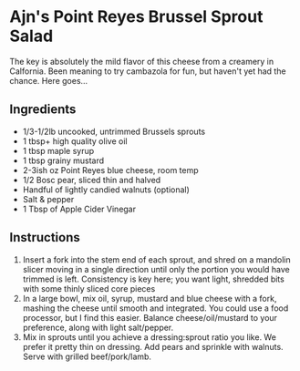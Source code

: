 Ajn's Point Reyes Brussel Sprout Salad
======================================

The key is absolutely the mild flavor of this cheese from a creamery in
Calfornia. Been meaning to try cambazola for fun, but haven't yet had
the chance. Here goes...

Ingredients
-----------

-   1/3-1/2lb uncooked, untrimmed Brussels sprouts
-   1 tbsp+ high quality olive oil
-   1 tbsp maple syrup
-   1 tbsp grainy mustard
-   2-3ish oz Point Reyes blue cheese, room temp
-   1/2 Bosc pear, sliced thin and halved
-   Handful of lightly candied walnuts (optional)
-   Salt & pepper
-   1 Tbsp of Apple Cider Vinegar

Instructions
------------

1.  Insert a fork into the stem end of each sprout, and shred on a
    mandolin slicer moving in a single direction until only the portion
    you would have trimmed is left. Consistency is key here; you want
    light, shredded bits with some thinly sliced core pieces
2.  In a large bowl, mix oil, syrup, mustard and blue cheese with a
    fork, mashing the cheese until smooth and integrated. You could use
    a food processor, but I find this easier. Balance cheese/oil/mustard
    to your preference, along with light salt/pepper.
3.  Mix in sprouts until you achieve a dressing:sprout ratio you like.
    We prefer it pretty thin on dressing. Add pears and sprinkle with
    walnuts. Serve with grilled beef/pork/lamb.
